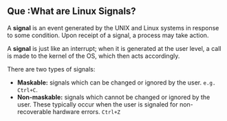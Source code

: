 ## **Que :What are Linux Signals?**

A **signal** is an event generated by the UNIX and Linux systems in response to some condition. Upon receipt of a signal, a process may take action.

A **signal** is just like an interrupt; when it is generated at the user level, a call is made to the kernel of the OS, which then acts accordingly.

There are two types of signals:
* **Maskable:** signals which can be changed or ignored by the user. `e.g. Ctrl+C`.
* **Non-maskable:** signals which cannot be changed or ignored by the user. These typically occur when the user is signaled for non-recoverable hardware errors. `Ctrl+Z`
